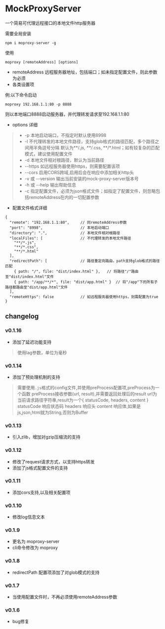 # MockProxyServer

一个简易可代理远程接口的本地文件http服务器

需要全局安装
```
npm i moproxy-server -g
```

使用
```
moproxy [remoteAddress] [options]
```
+ remoteAddress 远程服务器地址，包括端口；如未指定配置文件，则此参数为必须
+ 各类设置项

例:以下命令启动
```
moproxy 192.168.1.1:80 -p 8888
```
则以本地端口8888启动服务器，并代理转发请求至192.168.1.1:80

+ options 详细
> + -p  本地启动端口，不指定时默认使用8998
> + -l  不代理转发的本地文件路径，支持glob格式的路径匹配，多个路径之间用半角逗号分隔
>       默认为**/*.js, **/*.css, **/*.html；如有较复杂的匹配模式，建议使用配置文件
> + -d  本地文件相对根路径，默认为当前路径
> + --https  如远程服务器使用https，则需要配置该项
> + --cors   启用CORS跨域,启用后会在响应中添加相关http头
> + -v 或 --version  输出当前安装的mock-proxy-server版本号
> + -h 或 --help  输出帮助信息
> + -c 指定配置文件，必须为json格式文件；如指定了配置文件，则忽略包括remoteAddress在内的一切配置参数

+ 配置文件格式详细
```
{
  "remote": "192.168.1.1:80",     // 同remoteAddress参数
  "port": "8998",                 // 本地启动端口
  "directory": ".",               // 本地文件相对根路径
  "localFiles": [                 // 不代理转发的本地文件路径
    "**/*.js", 
    "**/*.css", 
    "**/*.html"
  ],
  "redirectPath": [               // 路径重定向路由，path支持glob格式的路径匹配
    { path: "/", file: "dist/index.html" },   // 将路径"/"路由至"dist/index.html"文件
    { path: "/app/**/*", file: "dist/app.html" }  // 将"/app"下的所有子路径都路由至"dist/app.html"文件
  ],
  "remoteHttps": false            // 如远程服务器使用https，则需配置为true
}
```


## changelog
### v0.1.16
+ 添加了延迟功能支持
> 使用lag参数，单位为毫秒

### v0.1.14
+ 添加了预处理机制的支持
> 需要使用`.js`格式的config文件,并使用preProcess配置项,preProcess为一个函数
> preProcess接收参数(url, result),并需要返回处理后的result
> url为当前请求路径字符串,result为一个{ statusCode, headers, content }
> statusCode 响应状态码
> headers 响应头
> content 响应体,如果是js,json,html就为String,否则为Buffer

### v0.1.13
+ 引入zlib，增加对gzip压缩流的支持

### v0.1.12
+ 修改了request请求方式，以支持https转发
+ 添加了js格式配置文件的支持

### v0.1.11
+ 添加cors支持,以及相关配置项

### v0.1.10
+ 修改log信息文本

### v0.1.9
+ 更名为 moproxy-server
+ cli命令修改为 moproxy

### v0.1.8
+ redirectPath 配置项添加了对glob模式的支持

### v0.1.7
+ 当使用配置文件时，不再必须使用remoteAddress参数

### v0.1.6
+ bug修复
